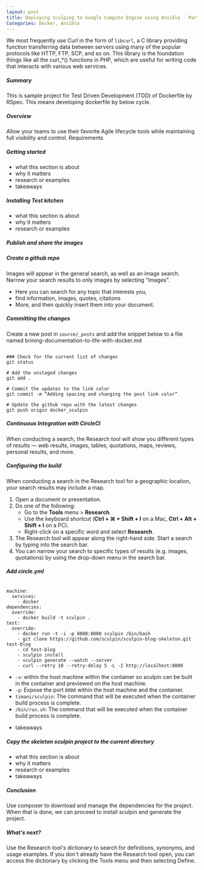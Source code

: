 ```yaml
---
layout: post
title: Deploying Sculping to Google Compute Engine using Ansible - Part 5 of 5
Categories: Docker, Ansible
---
```

We most frequently use Curl in the form of `libcurl`, a C library providing function transferring data between servers using many of the popular protocols like HTTP, FTP, SCP, and so on. This library is the foundation things like all the curl_*() functions in PHP, which are useful for writing code that interacts with various web services.

<!--more-->

##### Summary

This is sample project for Test Driven Development (TDD) of Dockerfile by RSpec. This means developing dockerfile by below cycle.

##### Overview

Allow your teams to use their favorite Agile lifecycle tools while maintaining full visibility and control.
Requirements

##### Getting started  

- what this section is about
- why it matters
- research or examples
- takeaways

##### Installing Test kitchen

- what this section is about
- why it matters
- research or examples
##### Publish and share the images

##### Create a github repo
Images will appear in the general search, as well as an image search. Narrow your search results to only images by selecting “Images”.

 - Here you can search for any topic that interests you,
 -  find  information, images, quotes, citations  
 - More, and then quickly insert  them into your document.

##### Committing the changes
Create a new post in `source/_posts` and add the snippet below to a file named brining-documentation-to-life-with-docker.md

<pre><code  data-language="shell">
### Check for the current list of changes
git status

# Add the unstaged changes
git add .

# Commit the updates to the link color
git commit -m “Adding spacing and changing the post link color”

# Update the github repo with the latest changes
git push origin docker_sculpin
</code></pre>

##### Continuous Integration with CircleCI

When conducting a search, the Research tool will show you different types of results — web results, images, tables, quotations, maps, reviews, personal results, and more.

##### Configuring the build

When conducting a search in the Research tool for a geographic location, your search results may include a map.

1.  Open a document or presentation.
2.  Do one of the following:
    *   Go to the **Tools** menu > **Research**.
    *   Use the keyboard shortcut (**Ctrl + ⌘ + Shift + I** on a Mac, **Ctrl + Alt + Shift + I** on a PC).
    *   Right-click on a specific word and select **Research**.
3.  The Research tool will appear along the right-hand side. Start a search by typing into the search bar.
4.  You can narrow your search to specific types of results (e.g. images, quotations) by using the drop-down menu in the search bar.

##### Add circle.yml

<pre><code  data-language="shell">
machine:
  services:
    - docker
dependencies:
  override:
    - docker build -t sculpin .
test:
  override:
    - docker run -t -i -p 8000:8000 sculpin /bin/bash
    - git clone https://github.com/sculpin/sculpin-blog-skeleton.git test-blog
    - cd test-blog
    - sculpin install
    - sculpin generate --watch --server
    - curl --retry 10 --retry-delay 5 -L -I http://localhost:8000
</code></pre>

* `-v`: within the host machine within the container so sculpin can be built in the container and previewed on the host machine.
* `-p`: Expose the port `8000`  within the host machine and the container.
* `timani/sculpin`: The command that will be executed when the container build process is complete.
* `/bin/run.sh`: The command that will be executed when the container build process is complete.

- takeaways

##### Copy the skeleton sculpin project to the current directory

- what this section is about
- why it matters
- research or examples
- takeaways


##### Conclusion

Use composer to download and manage the dependencies for the project. When that is done, we can proceed to install sculpin and generate the project.

##### What's next?

Use the Research tool's dictionary to search for definitions, synonyms, and usage examples. If you don't already have the Research tool open, you can access the dictionary by clicking the Tools menu and then selecting Define.
